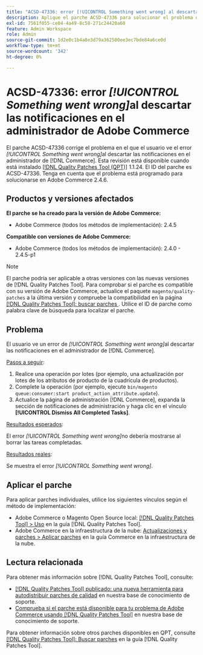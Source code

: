 ```yaml
---
title: "ACSD-47336: error [!UICONTROL Something went wrong] al descartar las notificaciones en el administrador de Adobe Commerce"
description: Aplique el parche ACSD-47336 para solucionar el problema de Adobe Commerce en el que el usuario ve el error [!UICONTROL Something went wrong] al descartar las notificaciones en el administrador  [!DNL Commerce] Admin.
exl-id: 7561f055-ce04-4a49-8c58-271c24420a60
feature: Admin Workspace
role: Admin
source-git-commit: 1d2e0c1b4a8e3d79a362500ee3ec7bde84a6ce0d
workflow-type: tm+mt
source-wordcount: '342'
ht-degree: 0%

---
```


# ACSD-47336: error _[!UICONTROL Something went wrong]_&#x200B;al descartar las notificaciones en el administrador de Adobe Commerce

El parche ACSD-47336 corrige el problema en el que el usuario ve el error _[!UICONTROL Something went wrong]_&#x200B;al descartar las notificaciones en el administrador de [!DNL Commerce]. Esta revisión está disponible cuando está instalado [[!DNL Quality Patches Tool (QPT)]](/help/announcements/adobe-commerce-announcements/magento-quality-patches-released-new-tool-to-self-serve-quality-patches.md) 1.1.24. El ID del parche es ACSD-47336. Tenga en cuenta que el problema está programado para solucionarse en Adobe Commerce 2.4.6.

## Productos y versiones afectados

**El parche se ha creado para la versión de Adobe Commerce:**

* Adobe Commerce (todos los métodos de implementación): 2.4.5

**Compatible con versiones de Adobe Commerce:**

* Adobe Commerce (todos los métodos de implementación): 2.4.0 - 2.4.5-p1

>[!NOTE]
>
>El parche podría ser aplicable a otras versiones con las nuevas versiones de [!DNL Quality Patches Tool]. Para comprobar si el parche es compatible con su versión de Adobe Commerce, actualice el paquete `magento/quality-patches` a la última versión y compruebe la compatibilidad en la página [[!DNL Quality Patches Tool]: buscar parches ](https://experienceleague.adobe.com/tools/commerce-quality-patches/index.html). Utilice el ID de parche como palabra clave de búsqueda para localizar el parche.

## Problema

El usuario ve un error de _[!UICONTROL Something went wrong]_&#x200B;al descartar las notificaciones en el administrador de [!DNL Commerce].

<u>Pasos a seguir</u>:

1. Realice una operación por lotes (por ejemplo, una actualización por lotes de los atributos de producto de la cuadrícula de productos).
1. Complete la operación (por ejemplo, ejecute `bin/magento queue:consumer:start product_action_attribute.update`).
1. Actualice la página de administración [!DNL Commerce], expanda la sección de notificaciones de administración y haga clic en el vínculo **[!UICONTROL Dismiss All Completed Tasks]**.

<u>Resultados esperados</u>:

El error _[!UICONTROL Something went wrong]_&#x200B;no debería mostrarse al borrar las tareas completadas.

<u>Resultados reales</u>:

Se muestra el error _[!UICONTROL Something went wrong]_.

## Aplicar el parche

Para aplicar parches individuales, utilice los siguientes vínculos según el método de implementación:

* Adobe Commerce o Magento Open Source local: [[!DNL Quality Patches Tool] > Uso](https://experienceleague.adobe.com/docs/commerce-operations/tools/quality-patches-tool/usage.html) en la guía [!DNL Quality Patches Tool].
* Adobe Commerce en la infraestructura de la nube: [Actualizaciones y parches > Aplicar parches](https://experienceleague.adobe.com/docs/commerce-cloud-service/user-guide/develop/upgrade/apply-patches.html) en la guía Commerce en la infraestructura de la nube.

## Lectura relacionada

Para obtener más información sobre [!DNL Quality Patches Tool], consulte:

* [[!DNL Quality Patches Tool] publicado: una nueva herramienta para autodistribuir parches de calidad](/help/announcements/adobe-commerce-announcements/magento-quality-patches-released-new-tool-to-self-serve-quality-patches.md) en nuestra base de conocimiento de soporte.
* [Comprueba si el parche está disponible para tu problema de Adobe Commerce usando [!DNL Quality Patches Tool]](/help/support-tools/patches-available-in-qpt-tool/check-patch-for-magento-issue-with-magento-quality-patches.md) en nuestra base de conocimiento de soporte.

Para obtener información sobre otros parches disponibles en QPT, consulte [[!DNL Quality Patches Tool]: Buscar parches](https://experienceleague.adobe.com/tools/commerce-quality-patches/index.html) en la guía [!DNL Quality Patches Tool].
